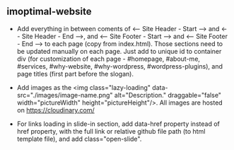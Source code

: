 ## imoptimal-website

- Add everything in between coments of <-- Site Header - Start --> and <-- Site Header - End -->, and <-- Site Footer - Start --> and <-- Site Footer - End --> to each page (copy from index.html). Those sections need to be updated manually on each page. Just add to unique id to container div (for customization of each page - #homepage, #about-me, #services, #why-website, #why-wordpress, #wordpress-plugins), and page titles (first part before the slogan).

- Add images as the \<img class="lazy-loading" data-src="./images/image-name.png" alt="Description." draggable="false" width="pictureWidth" height="pictureHeight"/>. All images are hosted on https://cloudinary.com/

- For links loading in slide-in section, add data-href property instead of href property, with the full link or relative github file path (to html template file), and add class="open-slide".

